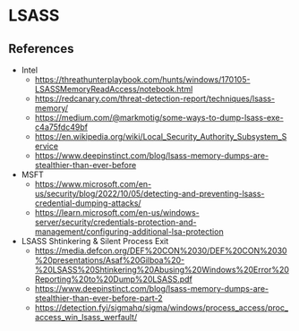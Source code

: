 # LSASS  
  
## References  
- Intel  
  - https://threathunterplaybook.com/hunts/windows/170105-LSASSMemoryReadAccess/notebook.html  
  - https://redcanary.com/threat-detection-report/techniques/lsass-memory/  
  - https://medium.com/@markmotig/some-ways-to-dump-lsass-exe-c4a75fdc49bf  
  - https://en.wikipedia.org/wiki/Local_Security_Authority_Subsystem_Service  
  - https://www.deepinstinct.com/blog/lsass-memory-dumps-are-stealthier-than-ever-before  
- MSFT   
  - https://www.microsoft.com/en-us/security/blog/2022/10/05/detecting-and-preventing-lsass-credential-dumping-attacks/  
  - https://learn.microsoft.com/en-us/windows-server/security/credentials-protection-and-management/configuring-additional-lsa-protection  
- LSASS Shtinkering & Silent Process Exit  
  - https://media.defcon.org/DEF%20CON%2030/DEF%20CON%2030%20presentations/Asaf%20Gilboa%20-%20LSASS%20Shtinkering%20Abusing%20Windows%20Error%20Reporting%20to%20Dump%20LSASS.pdf  
  - https://www.deepinstinct.com/blog/lsass-memory-dumps-are-stealthier-than-ever-before-part-2  
  - https://detection.fyi/sigmahq/sigma/windows/process_access/proc_access_win_lsass_werfault/